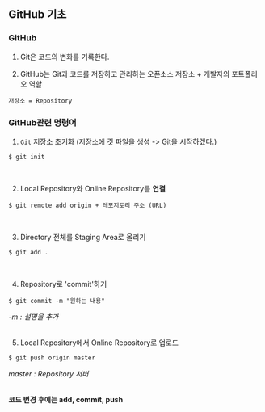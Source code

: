 ## GitHub 기초

### GitHub

1. Git은 코드의 변화를 기록한다.

2. GitHub는 Git과 코드를 저장하고 관리하는 오픈소스 저장소 + 개발자의 포트폴리오 역할

```저장소 = Repository```
</br>
### GitHub관련 명령어 

1. `Git` 저장소 초기화 (저장소에 깃 파일을 생성 -> Git을 시작하겠다.)
```
$ git init
```
</br>

2. Local Repository와 Online Repository를 **연결**
```
$ git remote add origin + 레포지토리 주소 (URL)
```
</br>

3. Directory 전체를 Staging Area로 올리기
```
$ git add .
```
</br>

4. Repository로 'commit'하기
```
$ git commit -m "원하는 내용"
```
*-m : 설명을 추가 </br></br>*

5. Local Repository에서 Online Repository로 업로드
```
$ git push origin master
```
*master : Repository 서버 </br></br>*

**코드 변경 후에는 add, commit, push**


